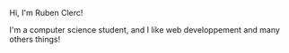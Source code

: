Hi, I'm Ruben Clerc!

I'm a computer science student, and I like web developpement and many others things!
